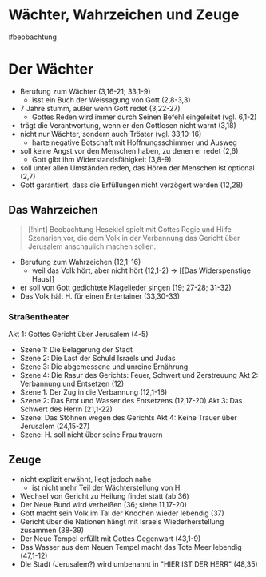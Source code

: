 # Wächter, Wahrzeichen und Zeuge

#beobachtung

# Der Wächter

- Berufung zum Wächter (3,16-21; 33,1-9)
	- isst ein Buch der Weissagung von Gott (2,8-3,3)
- 7 Jahre stumm, außer wenn Gott redet (3,22-27)
	- Gottes Reden wird immer durch Seinen Befehl eingeleitet (vgl. 6,1-2)
- trägt die Verantwortung, wenn er den Gottlosen nicht warnt (3,18)
- nicht nur Wächter, sondern auch Tröster (vgl. 33,10-16)
	- harte negative Botschaft mit Hoffnungsschimmer und Ausweg
- soll keine Angst vor den Menschen haben, zu denen er redet (2,6)
	- Gott gibt ihm Widerstandsfähigkeit (3,8-9)
- soll unter allen Umständen reden, das Hören der Menschen ist optional (2,7)
- Gott garantiert, dass die Erfüllungen nicht verzögert werden (12,28)

## Das Wahrzeichen

> [!hint] Beobachtung
> Hesekiel spielt mit Gottes Regie und Hilfe Szenarien vor, die dem Volk in der Verbannung das Gericht über Jerusalem anschaulich machen sollen.

- Berufung zum Wahrzeichen (12,1-16)
	- weil das Volk hört, aber nicht hört (12,1-2) -> [[Das Widerspenstige Haus]]
- er soll von Gott gedichtete Klagelieder singen (19; 27-28; 31-32)
- Das Volk hält H. für einen Entertainer (33,30-33)

### Straßentheater

Akt 1: Gottes Gericht über Jerusalem (4-5)
- Szene 1: Die Belagerung der Stadt
- Szene 2: Die Last der Schuld Israels und Judas
- Szene 3: Die abgemessene und unreine Ernährung
- Szene 4: Die Rasur des Gerichts: Feuer, Schwert und Zerstreuung
Akt 2: Verbannung und Entsetzen (12)
- Szene 1: Der Zug in die Verbannung (12,1-16)
- Szene 2: Das Brot und Wasser des Entsetzens (12,17-20)
Akt 3: Das Schwert des Herrn (21,1-22)
- Szene: Das Stöhnen wegen des Gerichts 
Akt 4: Keine Trauer über Jerusalem (24,15-27)
- Szene: H. soll nicht über seine Frau trauern

## Zeuge

- nicht explizit erwähnt, liegt jedoch nahe
	- ist nicht mehr Teil der Wächterstellung von H.
- Wechsel von Gericht zu Heilung findet statt (ab 36)
- Der Neue Bund wird verheißen (36; siehe 11,17-20)
- Gott macht sein Volk im Tal der Knochen wieder lebendig (37)
- Gericht über die Nationen hängt mit Israels Wiederherstellung zusammen (38-39)
- Der Neue Tempel erfüllt mit Gottes Gegenwart (43,1-9)
- Das Wasser aus dem Neuen Tempel macht das Tote Meer lebendig (47,1-12)
- Die Stadt (Jerusalem?) wird umbenannt in "HIER IST DER HERR" (48,35)